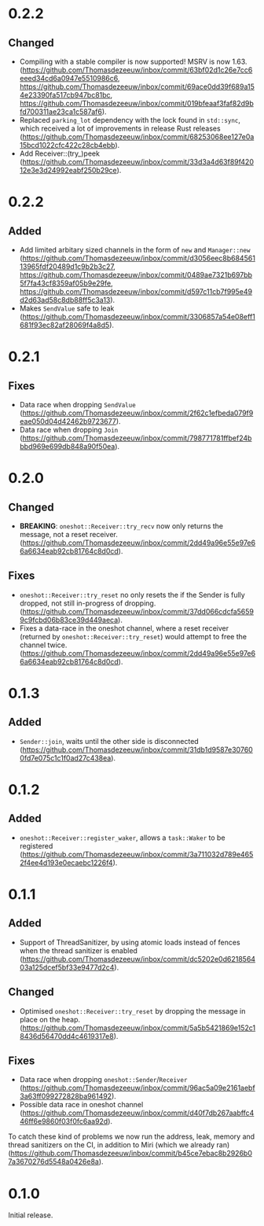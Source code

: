 # 0.2.2

## Changed

* Compiling with a stable compiler is now supported! MSRV is now 1.63.
  (https://github.com/Thomasdezeeuw/inbox/commit/63bf02d1c26e7cc6eeed34cd6a0947e5510986c6,
   https://github.com/Thomasdezeeuw/inbox/commit/69ace0dd39f689a154e23390fa517cb947bc81bc,
   https://github.com/Thomasdezeeuw/inbox/commit/019bfeaaf3faf82d9bfd700311ae23ca1c587af6).
* Replaced `parking_lot` dependency with the lock found in `std::sync`, which
  received a lot of improvements in release Rust releases
  (https://github.com/Thomasdezeeuw/inbox/commit/68253068ee127e0a15bcd1022cfc422c28cb4ebb).
* Add Receiver::(try_)peek
  (https://github.com/Thomasdezeeuw/inbox/commit/33d3a4d63f89f42012e3e3d24992eabf250b29ce).

# 0.2.2

## Added

* Add limited arbitary sized channels in the form of `new` and `Manager::new`
  (https://github.com/Thomasdezeeuw/inbox/commit/d3056eec8b68456113965fdf20489d1c9b2b3c27,
  https://github.com/Thomasdezeeuw/inbox/commit/0489ae7321b697bb5f7fa43cf8359af05b9e29fe,
  https://github.com/Thomasdezeeuw/inbox/commit/d597c11cb7f995e49d2d63ad58c8db88ff5c3a13).
* Makes `SendValue` safe to leak
  (https://github.com/Thomasdezeeuw/inbox/commit/3306857a54e08eff1681f93ec82af28069f4a8d5).

# 0.2.1

## Fixes

* Data race when dropping `SendValue`
  (https://github.com/Thomasdezeeuw/inbox/commit/2f62c1efbeda079f9eae050d04d42462b9723677).
* Data race when dropping `Join`
  (https://github.com/Thomasdezeeuw/inbox/commit/798771781ffbef24bbbd969e699db848a90f50ea).

# 0.2.0

## Changed

* **BREAKING**: `oneshot::Receiver::try_recv` now only returns the message, not a
  reset receiver.
  (https://github.com/Thomasdezeeuw/inbox/commit/2dd49a96e55e97e66a6634eab92cb81764c8d0cd).

## Fixes

* `oneshot::Receiver::try_reset` no only resets the if the Sender is fully
  dropped, not still in-progress of dropping.
  (https://github.com/Thomasdezeeuw/inbox/commit/37dd066cdcfa56599c9fcbd06b83ce39d449aeca).
* Fixes a data-race in the oneshot channel, where a reset receiver (returned by
  `oneshot::Receiver::try_reset`) would attempt to free the channel twice.
  (https://github.com/Thomasdezeeuw/inbox/commit/2dd49a96e55e97e66a6634eab92cb81764c8d0cd).

# 0.1.3

## Added

* `Sender::join`, waits until the other side is disconnected
  (https://github.com/Thomasdezeeuw/inbox/commit/31db1d9587e307600fd7e075c1c1f0ad27c438ea).

# 0.1.2

## Added

* `oneshot::Receiver::register_waker`, allows a `task::Waker` to be registered
  (https://github.com/Thomasdezeeuw/inbox/commit/3a711032d789e4652f4ee4d193e0ecaebc1226f4).

# 0.1.1

## Added

* Support of ThreadSanitizer, by using atomic loads instead of fences when the
  thread sanitizer is enabled
  (https://github.com/Thomasdezeeuw/inbox/commit/dc5202e0d621856403a125dcef5bf33e9477d2c4).

## Changed

* Optimised `oneshot::Receiver::try_reset` by dropping the message in place on
  the heap.
  (https://github.com/Thomasdezeeuw/inbox/commit/5a5b5421869e152c18436d56470dd4c4619317e8).

## Fixes

* Data race when dropping `oneshot::Sender`/`Receiver`
  (https://github.com/Thomasdezeeuw/inbox/commit/96ac5a09e2161aebf3a63ff099272828ba961492).
* Possible data race in oneshot channel
  (https://github.com/Thomasdezeeuw/inbox/commit/d40f7db267aabffc446ff6e9860f03f0fc6aa92d).

To catch these kind of problems we now run the address, leak, memory and thread
sanitizers on the CI, in addition to Miri (which we already ran)
(https://github.com/Thomasdezeeuw/inbox/commit/b45ce7ebac8b2926b07a3670276d5548a0426e8a).

# 0.1.0

Initial release.
